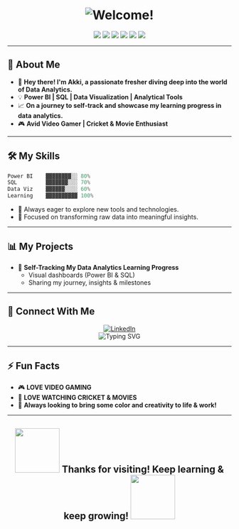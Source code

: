 <!--
🎨🌈 Welcome Banner (animated GIF or SVG can be embedded from an external source if desired)
-->
<h1 align="center">
  <img src="https://readme-typing-svg.demolab.com?font=Fira+Code&size=34&pause=1000&color=FF6F61&center=true&vCenter=true&width=800&lines=Hi+%F0%9F%91%8B+I'm+Akshay!;A+Tech+Enthusiast+%F0%9F%94%A5;Power+BI+%E2%9A%99%EF%B8%8F+SQL+%F0%9F%92%BB+Data+Analytics" alt="Welcome!" />
</h1>

<!-- Badges and quick info -->
<p align="center">
  <img src="https://img.shields.io/badge/Power%20BI-F2C811?style=for-the-badge&logo=powerbi&logoColor=black" />
  <img src="https://img.shields.io/badge/SQL-4479A1?style=for-the-badge&logo=Microsoft%20SQL%20Server&logoColor=white" />
  <img src="https://img.shields.io/badge/Data%20Analytics-00A86B?style=for-the-badge" />
  <img src="https://img.shields.io/badge/Tech%20Enthusiast-FF6F61?style=for-the-badge" />
  <img src="https://img.shields.io/badge/Gamer-%231e2a78?style=for-the-badge&logo=steam&logoColor=white" />
  <img src="https://img.shields.io/badge/Cricket%20Fan-2E8B57?style=for-the-badge" />
</p>

---

## 🚀 About Me

- 👋 **Hey there! I'm Akki, a passionate fresher diving deep into the world of Data Analytics.**
- 💡 **Power BI | SQL | Data Visualization | Analytical Tools**
- 📈 **On a journey to self-track and showcase my learning progress in data analytics.**
- 🎮 **Avid Video Gamer | Cricket & Movie Enthusiast**

---

## 🛠️ My Skills

```python
Power BI    ▓▓▓▓▓▓▓▓░░ 80%
SQL         ▓▓▓▓▓▓▓░░░ 70%
Data Viz    ▓▓▓▓▓▓░░░░ 60%
Learning    ▓▓▓▓▓▓▓▓▓▓ 100%
```

- 🌟 Always eager to explore new tools and technologies.
- 🎯 Focused on transforming raw data into meaningful insights.

---

## 📊 My Projects

- 🌱 **Self-Tracking My Data Analytics Learning Progress**
    - Visual dashboards (Power BI & SQL)
    - Sharing my journey, insights & milestones

---

## 🔗 Connect With Me

<p align="center">
  <a href="https://www.linkedin.com/in/ak445/" target="_blank">
    <img src="https://img.shields.io/badge/-Follow%20me%20on%20LinkedIn-0A66C2?style=for-the-badge&logo=linkedin&logoColor=white&labelColor=0A66C2&color=0A66C2" alt="LinkedIn" />
  </a>
  <br>
  <img src="https://readme-typing-svg.demolab.com?font=Fira+Code&duration=2800&pause=1000&color=0A66C2&center=true&vCenter=true&width=400&lines=Let's+Connect+on+LinkedIn!;Grow+your+network+with+me+%F0%9F%92%BE" alt="Typing SVG" />
</p>

---

## ⚡ Fun Facts

- 🎮 **LOVE VIDEO GAMING**
- 🏏 **LOVE WATCHING CRICKET & MOVIES**
- 🌈 **Always looking to bring some color and creativity to life & work!**

---

<h2 align="center">
  <img src="https://media.giphy.com/media/13HgwGsXF0aiGY/giphy.gif" width="100" /> 
  Thanks for visiting! Keep learning & keep growing! 
  <img src="https://media.giphy.com/media/26ufnwz3wDUli7GU0/giphy.gif" width="100" />
</h2>

<!--
You can add more visuals, animated graphs, or Power BI snapshots as you build your analytics portfolio!
-->
